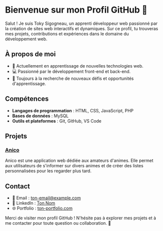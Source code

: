 # Bienvenue sur mon Profil GitHub 👋

Salut ! Je suis Toky Sigogneau, un apprenti développeur web passionné par la création de sites web interactifs et dynamiques. Sur ce profil, tu trouveras mes projets, contributions et expériences dans le domaine du développement web.

## À propos de moi

- 🌱 Actuellement en apprentissage de nouvelles technologies web.
- 💻 Passionné par le développement front-end et back-end.
- 🚀 Toujours à la recherche de nouveaux défis et opportunités d'apprentissage.

## Compétences

- **Langages de programmation** : HTML, CSS, JavaScript, PHP
- **Bases de données** : MySQL
- **Outils et plateformes** : Git, GitHub, VS Code

## Projets

### [Anico](https://github.com/ReverieLanaya/Anico-Robin)
Anico est une application web dédiée aux amateurs d'animes. Elle permet aux utilisateurs de s'informer sur divers animes et de créer des listes personnalisées pour les regarder plus tard.


## Contact

- 📧 Email : [ton-email@example.com](mailto:ton-email@example.com)
- 💼 LinkedIn : [Ton Nom](https://www.linkedin.com/in/ton-nom/)
- 🌐 Portfolio : [ton-portfolio.com](https://www.ton-portfolio.com)

Merci de visiter mon profil GitHub ! N'hésite pas à explorer mes projets et à me contacter pour toute question ou collaboration. 🚀
